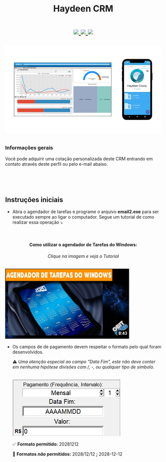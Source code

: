 <h1 align="center"> Haydeen CRM<h1>

    
<p align="center">
<a href="mailto:gustavofernandeslobo@gmail.com" >
<img src="https://user-images.githubusercontent.com/79761328/167745518-0c2d91b7-0e3e-4ab4-b0cb-a6165c0ee605.png"  ></img>
</a><a href="https://gflobo.github.io/haydeen-crm/" rel="some text" >
<img src="https://img.shields.io/badge/website-000000?style=for-the-badge&logo=About.me&logoColor=white" ></img>
</a><a href="https://github.com/gfLobo/haydeen-crm/wiki/Sobre"  >
<img src="https://cdn-icons-png.flaticon.com/512/1040/1040263.png" width ="5%"></img></a>
</p>

<p align="center">
<img src="./images/Intro.png" >
</p>
  





### Informações gerais
Você pode adquirir uma cotação personalizada deste CRM entrando em contato através deste perfil ou pelo e-mail abaixo.




<br/>
<br/>
<br/>


## Instruções iniciais
* Abra o agendador de tarefas e programe o arquivo **email2.exe** para ser executado sempre ao ligar o computador. Segue um tutorial de como realizar essa operação  ⤵
    <br/>
    <br/>
    <br/>

    
<h4 align="center">Como utilizar o agendador de Tarefas do Windows:</h4>

<h6 align="center">Clique na imagem e veja o Tutorial</h6>



<a href="https://www.youtube.com/watch?v=1_9ZGNpuf1o" 
rel= "Como utilizar o agendador de Tarefas do Windows" align="center">

<img src="./images/tutorial.png" width="400">

</a>


<br/>

* Os campos de de pagamento devem respeitar o formato pelo qual foram desenvolvidos.

    ⚠ *Uma atenção especial ao campo "Data Fim", este não deve conter em nenhuma hipótese divisões com /, -, ou qualquer tipo de simbolo.*
    
    <br/>

    <img src="./images/fatD.png">
    
    <br/>

    
    ✅ **Formato permitido:** 20281212

    🚫 **Formatos ***não*** permitidos:** 2028/12/12  **;**  2028-12-12

